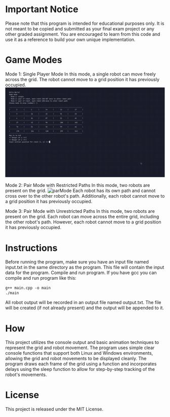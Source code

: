 
# Important Notice
Please note that this program is intended for educational purposes only. It is not meant to be copied and submitted as your final exam project or any other graded assignment. You are encouraged to learn from this code and use it as a reference to build your own unique implementation.
# Game Modes
 
Mode 1: Single Player Mode
In this mode, a single robot can move freely across the grid.
The robot cannot move to a grid position it has previously occupied.
![SingleMode](images/singleMode.gif)
  
Mode 2: Pair Mode with Restricted Paths
In this mode, two robots are present on the grid.
![parMode](pairMode.gif)
Each robot has its own path and cannot cross over to the other robot's path.
Additionally, each robot cannot move to a grid position it has previously occupied.
  
Mode 3: Pair Mode with Unrestricted Paths
In this mode, two robots are present on the grid.
Each robot can move across the entire grid, including the other robot's path.
However, each robot cannot move to a grid position it has previously occupied.

# Instructions
Before running the program, make sure you have an input file named input.txt in the same directory as the program. This file will contain the input data for the program.
Compile and run program. If you have gcc you can compile and run program like this:
```
g++ main.cpp -o main
./main
```
All robot output will be recorded in an output file named output.txt. The file will be created (if not already present) and the output will be appended to it.
    
    

# How
This project utilizes the console output and basic animation techniques to represent the grid and robot movement. The program uses simple clear console functions that support both Linux and Windows environments, allowing the grid and robot movements to be displayed cleanly.
The program draws each frame of the grid using a function and incorporates delays using the sleep function to allow for step-by-step tracking of the robot's movements.

# License
This project is released under the MIT License.
